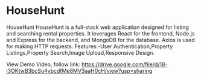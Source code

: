 # HouseHunt
HouseHunt HouseHunt is a full-stack web application designed for listing and searching rental properties. It leverages React for the frontend, Node.js and Express for the backend, and MongoDB for the database. Axios is used for making HTTP requests. Features:-User Authentication,Property Listings,Property Search,Image Upload,Responsive Design.

View Demo Video, follow link: https://drive.google.com/file/d/18-i3OKtwB3bcSu4vbcdfMe8MV3aaH0cH/view?usp=sharing

